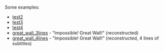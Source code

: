 Some examples:

* [test2](./test2/)
* [test3](./test3/)
* [test4](./test4/)
* [great_wall_3lines](./great_wall_3lines/) - "Impossible! Great Wall!" (reconstructed)
* [great_wall_4lines](./great_wall_4lines/) - "Impossible! Great Wall!" (reconstructed, 4 lines of subtitles)
